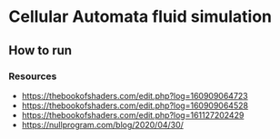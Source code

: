 # Cellular Automata fluid simulation

## How to run


### Resources

- https://thebookofshaders.com/edit.php?log=160909064723
- https://thebookofshaders.com/edit.php?log=160909064528
- https://thebookofshaders.com/edit.php?log=161127202429
- https://nullprogram.com/blog/2020/04/30/